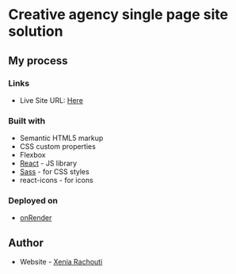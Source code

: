 # Creative agency single page site solution

## My process

### Links

- Live Site URL: [Here](https://creative-agency-single-page-site.onrender.com/)

### Built with

- Semantic HTML5 markup
- CSS custom properties
- Flexbox
- [React](https://reactjs.org/) - JS library
- [Sass](https://sass-lang.com/) - for CSS styles
- react-icons - for icons

### Deployed on

- [onRender](https://render.com/)

## Author

- Website - [Xenia Rachouti](https://xenia-rachouti.onrender.com/)

